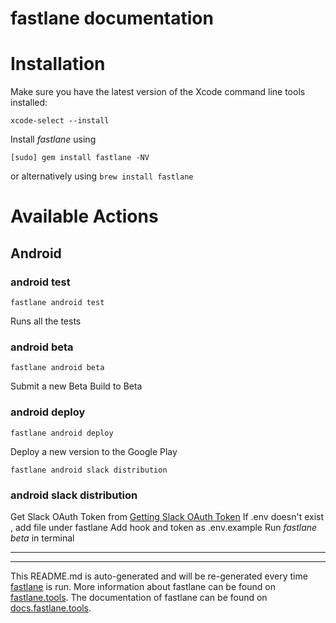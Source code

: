 fastlane documentation
================
# Installation

Make sure you have the latest version of the Xcode command line tools installed:

```
xcode-select --install
```

Install _fastlane_ using
```
[sudo] gem install fastlane -NV
```
or alternatively using `brew install fastlane`

# Available Actions
## Android
### android test
```
fastlane android test
```
Runs all the tests
### android beta
```
fastlane android beta
```
Submit a new Beta Build to Beta
### android deploy
```
fastlane android deploy
```
Deploy a new version to the Google Play

```
fastlane android slack distribution
```
### android slack distribution
Get Slack OAuth Token from [Getting Slack OAuth Token](https://api.slack.com/authentication/oauth-v2)
If .env doesn't exist , add file under fastlane
Add hook and token as .env.example
Run _fastlane beta_ in terminal

----

----

This README.md is auto-generated and will be re-generated every time [fastlane](https://fastlane.tools) is run.
More information about fastlane can be found on [fastlane.tools](https://fastlane.tools).
The documentation of fastlane can be found on [docs.fastlane.tools](https://docs.fastlane.tools).
